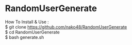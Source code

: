 # RandomUserGenerate

How To Install & Use :
</br>$ git clone https://github.com/nako48/RandomUserGenerate
</br>$ cd RandomUserGenerate
</br>$ bash generate.sh

